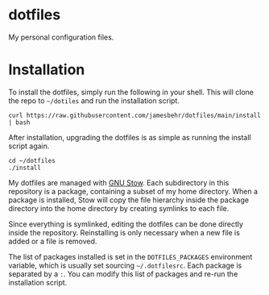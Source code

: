 # dotfiles
My personal configuration files.

# Installation
To install the dotfiles, simply run the following in your shell. This will
clone the repo to `~/dotiles` and run the installation script.

    curl https://raw.githubusercontent.com/jamesbehr/dotfiles/main/install | bash

After installation, upgrading the dotfiles is as simple as running the install
script again.

    cd ~/dotfiles
    ./install

My dotfiles are managed with [GNU Stow]. Each subdirectory in this repository
is a package, containing a subset of my home directory. When a package is
installed, Stow will copy the file hierarchy inside the package directory into
the home directory by creating symlinks to each file.

Since everything is symlinked, editing the dotfiles can be done directly inside
the repository. Reinstalling is only necessary when a new file is added or a
file is removed.

The list of packages installed is set in the `DOTFILES_PACKAGES` environment
variable, which is usually set sourcing `~/.dotfilesrc`. Each package is
separated by a `:`. You can modify this list of packages and re-run the
installation script.

[GNU Stow]: git@github.com:jamesbehr/dotfiles.git

